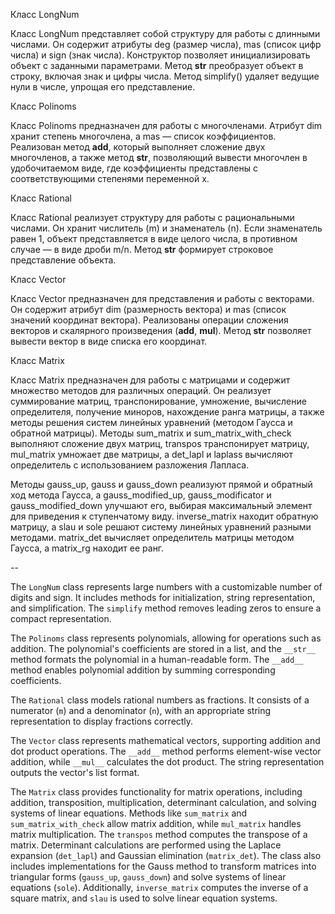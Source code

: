 Класс LongNum

Класс LongNum представляет собой структуру для работы с длинными числами. Он содержит атрибуты deg (размер числа), mas (список цифр числа) и sign (знак числа). Конструктор позволяет инициализировать объект с заданными параметрами. Метод __str__ преобразует объект в строку, включая знак и цифры числа. Метод simplify() удаляет ведущие нули в числе, упрощая его представление.

Класс Polinoms

Класс Polinoms предназначен для работы с многочленами. Атрибут dim хранит степень многочлена, а mas — список коэффициентов. Реализован метод __add__, который выполняет сложение двух многочленов, а также метод __str__, позволяющий вывести многочлен в удобочитаемом виде, где коэффициенты представлены с соответствующими степенями переменной x.

Класс Rational

Класс Rational реализует структуру для работы с рациональными числами. Он хранит числитель (m) и знаменатель (n). Если знаменатель равен 1, объект представляется в виде целого числа, в противном случае — в виде дроби m/n. Метод __str__ формирует строковое представление объекта.

Класс Vector

Класс Vector предназначен для представления и работы с векторами. Он содержит атрибут dim (размерность вектора) и mas (список значений координат вектора). Реализованы операции сложения векторов и скалярного произведения (__add__, __mul__). Метод __str__ позволяет вывести вектор в виде списка его координат.

Класс Matrix

Класс Matrix предназначен для работы с матрицами и содержит множество методов для различных операций. Он реализует суммирование матриц, транспонирование, умножение, вычисление определителя, получение миноров, нахождение ранга матрицы, а также методы решения систем линейных уравнений (методом Гаусса и обратной матрицы). Методы sum_matrix и sum_matrix_with_check выполняют сложение двух матриц, transpos транспонирует матрицу, mul_matrix умножает две матрицы, а det_lapl и laplass вычисляют определитель с использованием разложения Лапласа.

Методы gauss_up, gauss и gauss_down реализуют прямой и обратный ход метода Гаусса, а gauss_modified_up, gauss_modificator и gauss_modified_down улучшают его, выбирая максимальный элемент для приведения к ступенчатому виду. inverse_matrix находит обратную матрицу, а slau и sole решают систему линейных уравнений разными методами. matrix_det вычисляет определитель матрицы методом Гаусса, а matrix_rg находит ее ранг.

--

The `LongNum` class represents large numbers with a customizable number of digits and sign. It includes methods for initialization, string representation, and simplification. The `simplify` method removes leading zeros to ensure a compact representation.

The `Polinoms` class represents polynomials, allowing for operations such as addition. The polynomial's coefficients are stored in a list, and the `__str__` method formats the polynomial in a human-readable form. The `__add__` method enables polynomial addition by summing corresponding coefficients.

The `Rational` class models rational numbers as fractions. It consists of a numerator (`m`) and a denominator (`n`), with an appropriate string representation to display fractions correctly.

The `Vector` class represents mathematical vectors, supporting addition and dot product operations. The `__add__` method performs element-wise vector addition, while `__mul__` calculates the dot product. The string representation outputs the vector's list format.

The `Matrix` class provides functionality for matrix operations, including addition, transposition, multiplication, determinant calculation, and solving systems of linear equations. Methods like `sum_matrix` and `sum_matrix_with_check` allow matrix addition, while `mul_matrix` handles matrix multiplication. The `transpos` method computes the transpose of a matrix. Determinant calculations are performed using the Laplace expansion (`det_lapl`) and Gaussian elimination (`matrix_det`). The class also includes implementations for the Gauss method to transform matrices into triangular forms (`gauss_up`, `gauss_down`) and solve systems of linear equations (`sole`). Additionally, `inverse_matrix` computes the inverse of a square matrix, and `slau` is used to solve linear equation systems.


